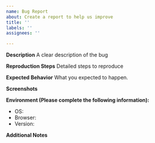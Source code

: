 ```yaml
---
name: Bug Report
about: Create a report to help us improve
title: ''
labels: ''
assignees: ''

---
```


**Description**
A clear description of the bug

**Reproduction Steps**
Detailed steps to reproduce

**Expected Behavior**
What you expected to happen.

**Screenshots**

**Environment (Please complete the following information):**
 - OS:
 - Browser:
 - Version:

**Additional Notes**
